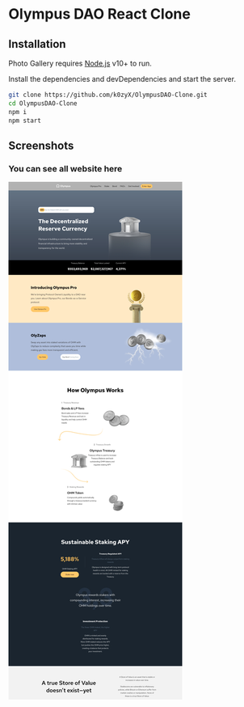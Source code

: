 # Olympus DAO React Clone

## Installation

Photo Gallery requires [Node.js](https://nodejs.org/) v10+ to run.

Install the dependencies and devDependencies and start the server.

```sh
git clone https://github.com/k0zyX/OlympusDAO-Clone.git
cd OlympusDAO-Clone
npm i
npm start
```

## Screenshots
### You can see all website here
![OlympusDAO](/README_Photo/React.jpg "OlympusDAO Index")